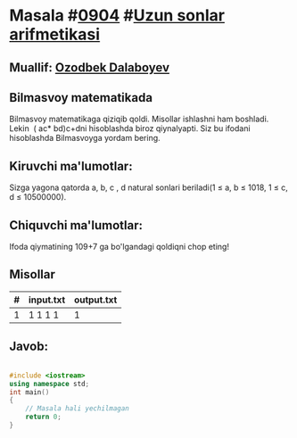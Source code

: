 
<h1>Masala #<a href="https://robocontest.uz/tasks/0904">0904</a> #<a href="https://robocontest.uz/tasks?category=2">Uzun sonlar arifmetikasi</a></h1>
<h2> Muallif: <a href="https://robocontest.uz/profile/ozodbek_dalaboyev">Ozodbek Dalaboyev</a></h2>
<h2>Bilmasvoy matematikada</h2>
<p>Bilmasvoy matematikaga qiziqib qoldi. Misollar ishlashni ham boshladi. Lekin  ( ac* bd)c+dni hisoblashda biroz qiynalyapti. Siz bu ifodani hisoblashda Bilmasvoyga yordam bering.</p>
<h2>Kiruvchi ma'lumotlar:</h2>
<p>Sizga yagona qatorda a, b, c , d natural sonlari beriladi(1 ≤ a, b ≤ 1018, 1 ≤ c, d ≤ 10500000).</p>
<h2>Chiquvchi ma'lumotlar:</h2>
<p>Ifoda qiymatining 109+7 ga bo'lgandagi qoldiqni chop eting!</p>
<h2>Misollar</h2>
<table>
    <thead>
        <tr>
            <th>#</th>
            <th>input.txt</th>
            <th>output.txt</th>
        </tr>
    </thead>
    <tbody>
            <tr>
                <td>1</td>
                <td>1 1 1 1</td>
                <td>1</td>
            </tr>
    </tbody>
    </table>
    
<h2>Javob:</h2>

######
```cpp
#include <iostream>
using namespace std;
int main()
{
    // Masala hali yechilmagan
    return 0;
}
```
